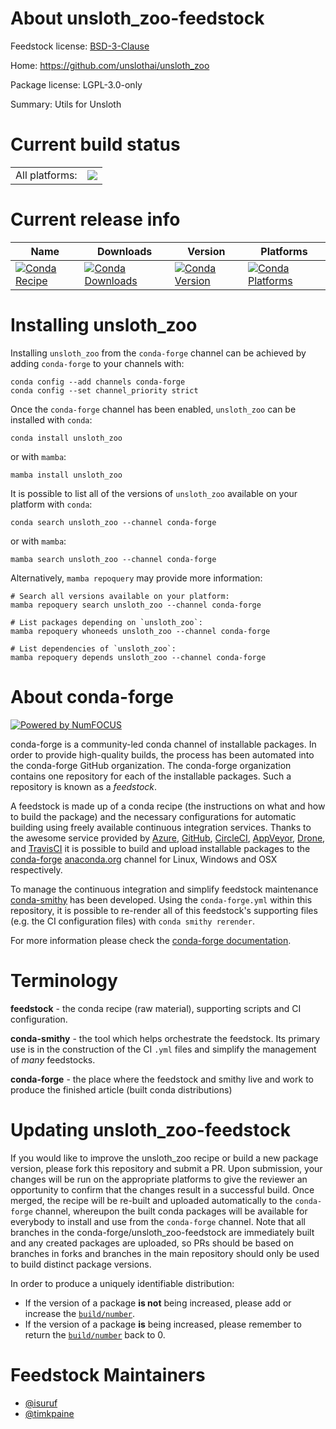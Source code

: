 About unsloth_zoo-feedstock
===========================

Feedstock license: [BSD-3-Clause](https://github.com/conda-forge/unsloth_zoo-feedstock/blob/main/LICENSE.txt)

Home: https://github.com/unslothai/unsloth_zoo

Package license: LGPL-3.0-only

Summary: Utils for Unsloth

Current build status
====================


<table><tr><td>All platforms:</td>
    <td>
      <a href="https://dev.azure.com/conda-forge/feedstock-builds/_build/latest?definitionId=24836&branchName=main">
        <img src="https://dev.azure.com/conda-forge/feedstock-builds/_apis/build/status/unsloth_zoo-feedstock?branchName=main">
      </a>
    </td>
  </tr>
</table>

Current release info
====================

| Name | Downloads | Version | Platforms |
| --- | --- | --- | --- |
| [![Conda Recipe](https://img.shields.io/badge/recipe-unsloth__zoo-green.svg)](https://anaconda.org/conda-forge/unsloth_zoo) | [![Conda Downloads](https://img.shields.io/conda/dn/conda-forge/unsloth_zoo.svg)](https://anaconda.org/conda-forge/unsloth_zoo) | [![Conda Version](https://img.shields.io/conda/vn/conda-forge/unsloth_zoo.svg)](https://anaconda.org/conda-forge/unsloth_zoo) | [![Conda Platforms](https://img.shields.io/conda/pn/conda-forge/unsloth_zoo.svg)](https://anaconda.org/conda-forge/unsloth_zoo) |

Installing unsloth_zoo
======================

Installing `unsloth_zoo` from the `conda-forge` channel can be achieved by adding `conda-forge` to your channels with:

```
conda config --add channels conda-forge
conda config --set channel_priority strict
```

Once the `conda-forge` channel has been enabled, `unsloth_zoo` can be installed with `conda`:

```
conda install unsloth_zoo
```

or with `mamba`:

```
mamba install unsloth_zoo
```

It is possible to list all of the versions of `unsloth_zoo` available on your platform with `conda`:

```
conda search unsloth_zoo --channel conda-forge
```

or with `mamba`:

```
mamba search unsloth_zoo --channel conda-forge
```

Alternatively, `mamba repoquery` may provide more information:

```
# Search all versions available on your platform:
mamba repoquery search unsloth_zoo --channel conda-forge

# List packages depending on `unsloth_zoo`:
mamba repoquery whoneeds unsloth_zoo --channel conda-forge

# List dependencies of `unsloth_zoo`:
mamba repoquery depends unsloth_zoo --channel conda-forge
```


About conda-forge
=================

[![Powered by
NumFOCUS](https://img.shields.io/badge/powered%20by-NumFOCUS-orange.svg?style=flat&colorA=E1523D&colorB=007D8A)](https://numfocus.org)

conda-forge is a community-led conda channel of installable packages.
In order to provide high-quality builds, the process has been automated into the
conda-forge GitHub organization. The conda-forge organization contains one repository
for each of the installable packages. Such a repository is known as a *feedstock*.

A feedstock is made up of a conda recipe (the instructions on what and how to build
the package) and the necessary configurations for automatic building using freely
available continuous integration services. Thanks to the awesome service provided by
[Azure](https://azure.microsoft.com/en-us/services/devops/), [GitHub](https://github.com/),
[CircleCI](https://circleci.com/), [AppVeyor](https://www.appveyor.com/),
[Drone](https://cloud.drone.io/welcome), and [TravisCI](https://travis-ci.com/)
it is possible to build and upload installable packages to the
[conda-forge](https://anaconda.org/conda-forge) [anaconda.org](https://anaconda.org/)
channel for Linux, Windows and OSX respectively.

To manage the continuous integration and simplify feedstock maintenance
[conda-smithy](https://github.com/conda-forge/conda-smithy) has been developed.
Using the ``conda-forge.yml`` within this repository, it is possible to re-render all of
this feedstock's supporting files (e.g. the CI configuration files) with ``conda smithy rerender``.

For more information please check the [conda-forge documentation](https://conda-forge.org/docs/).

Terminology
===========

**feedstock** - the conda recipe (raw material), supporting scripts and CI configuration.

**conda-smithy** - the tool which helps orchestrate the feedstock.
                   Its primary use is in the construction of the CI ``.yml`` files
                   and simplify the management of *many* feedstocks.

**conda-forge** - the place where the feedstock and smithy live and work to
                  produce the finished article (built conda distributions)


Updating unsloth_zoo-feedstock
==============================

If you would like to improve the unsloth_zoo recipe or build a new
package version, please fork this repository and submit a PR. Upon submission,
your changes will be run on the appropriate platforms to give the reviewer an
opportunity to confirm that the changes result in a successful build. Once
merged, the recipe will be re-built and uploaded automatically to the
`conda-forge` channel, whereupon the built conda packages will be available for
everybody to install and use from the `conda-forge` channel.
Note that all branches in the conda-forge/unsloth_zoo-feedstock are
immediately built and any created packages are uploaded, so PRs should be based
on branches in forks and branches in the main repository should only be used to
build distinct package versions.

In order to produce a uniquely identifiable distribution:
 * If the version of a package **is not** being increased, please add or increase
   the [``build/number``](https://docs.conda.io/projects/conda-build/en/latest/resources/define-metadata.html#build-number-and-string).
 * If the version of a package **is** being increased, please remember to return
   the [``build/number``](https://docs.conda.io/projects/conda-build/en/latest/resources/define-metadata.html#build-number-and-string)
   back to 0.

Feedstock Maintainers
=====================

* [@isuruf](https://github.com/isuruf/)
* [@timkpaine](https://github.com/timkpaine/)

